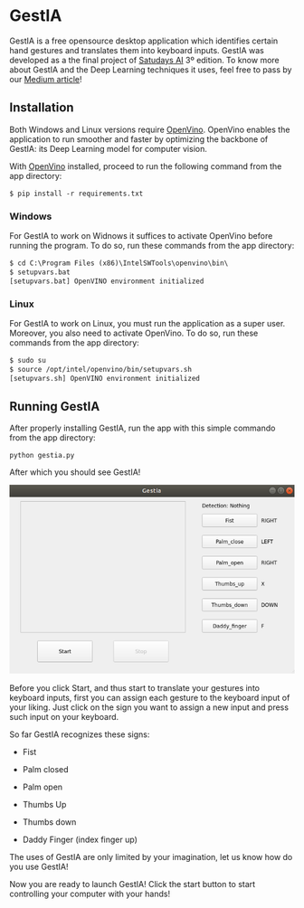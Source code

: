 # GestIA

GestIA is a free opensource desktop application which identifies certain hand gestures and translates them 
into keyboard inputs. GestIA was developed as a the final project of [Satudays AI](https://www.saturdays.ai/) 3º edition. 
To know more about GestIA and the Deep Learning techniques it uses, feel free to pass by our [Medium article](TODO)!

## Installation
Both Windows and Linux versions require [OpenVino](https://docs.openvinotoolkit.org/latest/index.html).
OpenVino enables the application to run smoother and faster by optimizing the backbone of GestIA: its Deep Learning model for computer vision.


With [OpenVino](https://docs.openvinotoolkit.org/latest/index.html) installed, proceed to run the following command from the app directory:

```
$ pip install -r requirements.txt
```
### Windows

For GestIA to work on Widnows it suffices to activate OpenVino before running the program. To do so, run these commands from the app directory:
```
$ cd C:\Program Files (x86)\IntelSWTools\openvino\bin\
$ setupvars.bat
[setupvars.bat] OpenVINO environment initialized
```


### Linux

For GestIA to work on Linux, you must run the application as a super user. Moreover, you also need to activate OpenVino. To do so, run these commands from the app directory:
```
$ sudo su
$ source /opt/intel/openvino/bin/setupvars.sh
[setupvars.sh] OpenVINO environment initialized
```

## Running GestIA

After properly installing GestIA, run the app with this simple commando from the app directory:

```
python gestia.py
```

After which you should see GestIA!

![Gestia](images/GestIA.png)

Before you click Start, and thus start to translate your gestures into keyboard inputs, first you can assign each 
gesture to the keyboard input of your liking. Just click on the sign you want to assign a new input and press such input on your keyboard.

So far GestIA recognizes these signs:

- Fist

- Palm closed

- Palm open

- Thumbs Up

- Thumbs down

- Daddy Finger (index finger up)



The uses of GestIA are only limited by your imagination, let us know how do you use GestIA!

Now you are ready to launch GestIA! Click the start button to start controlling your computer with your hands!
